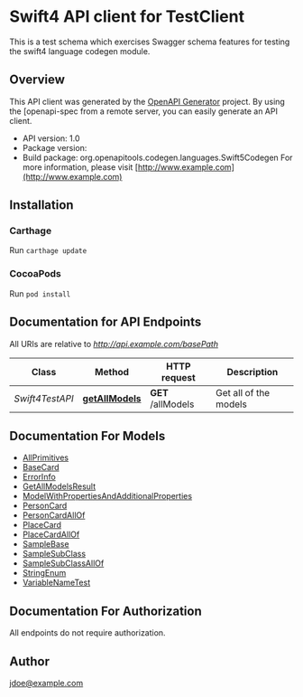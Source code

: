 # Swift4 API client for TestClient

This is a test schema which exercises Swagger schema features for testing the swift4 language codegen module.

## Overview
This API client was generated by the [OpenAPI Generator](https://openapi-generator.tech) project.  By using the [openapi-spec from a remote server, you can easily generate an API client.

- API version: 1.0
- Package version: 
- Build package: org.openapitools.codegen.languages.Swift5Codegen
For more information, please visit [http://www.example.com](http://www.example.com)

## Installation

### Carthage

Run `carthage update`

### CocoaPods

Run `pod install`

## Documentation for API Endpoints

All URIs are relative to *http://api.example.com/basePath*

Class | Method | HTTP request | Description
------------ | ------------- | ------------- | -------------
*Swift4TestAPI* | [**getAllModels**](docs/Swift4TestAPI.md#getallmodels) | **GET** /allModels | Get all of the models


## Documentation For Models

 - [AllPrimitives](docs/AllPrimitives.md)
 - [BaseCard](docs/BaseCard.md)
 - [ErrorInfo](docs/ErrorInfo.md)
 - [GetAllModelsResult](docs/GetAllModelsResult.md)
 - [ModelWithPropertiesAndAdditionalProperties](docs/ModelWithPropertiesAndAdditionalProperties.md)
 - [PersonCard](docs/PersonCard.md)
 - [PersonCardAllOf](docs/PersonCardAllOf.md)
 - [PlaceCard](docs/PlaceCard.md)
 - [PlaceCardAllOf](docs/PlaceCardAllOf.md)
 - [SampleBase](docs/SampleBase.md)
 - [SampleSubClass](docs/SampleSubClass.md)
 - [SampleSubClassAllOf](docs/SampleSubClassAllOf.md)
 - [StringEnum](docs/StringEnum.md)
 - [VariableNameTest](docs/VariableNameTest.md)


## Documentation For Authorization

 All endpoints do not require authorization.


## Author

jdoe@example.com

